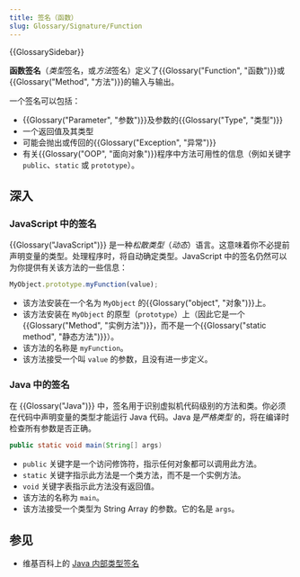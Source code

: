 ```yaml
---
title: 签名（函数）
slug: Glossary/Signature/Function
---
```


{{GlossarySidebar}}

**函数签名**（*类型*签名，或*方法*签名）定义了{{Glossary("Function", "函数")}}或{{Glossary("Method", "方法")}}的输入与输出。

一个签名可以包括：

- {{Glossary("Parameter", "参数")}}及参数的{{Glossary("Type", "类型")}}
- 一个返回值及其类型
- 可能会抛出或传回的{{Glossary("Exception", "异常")}}
- 有关{{Glossary("OOP", "面向对象")}}程序中方法可用性的信息（例如关键字 `public`、`static` 或 `prototype`）。

## 深入

### JavaScript 中的签名

{{Glossary("JavaScript")}} 是一种*松散类型*（_动态_）语言。这意味着你不必提前声明变量的类型。处理程序时，将自动确定类型。JavaScript 中的签名仍然可以为你提供有关该方法的一些信息：

```js
MyObject.prototype.myFunction(value);
```

- 该方法安装在一个名为 `MyObject` 的{{Glossary("object", "对象")}}上。
- 该方法安装在 `MyObject` 的原型（`prototype`）上（因此它是一个{{Glossary("Method", "实例方法")}}，而不是一个{{Glossary("static method", "静态方法")}}）。
- 该方法的名称是 `myFunction`。
- 该方法接受一个叫 `value` 的参数，且没有进一步定义。

### Java 中的签名

在 {{Glossary("Java")}} 中，签名用于识别虚拟机代码级别的方法和类。你必须在代码中声明变量的类型才能运行 Java 代码。Java 是*严格类型* 的，将在编译时检查所有参数是否正确。

```java
public static void main(String[] args)
```

- `public` 关键字是一个访问修饰符，指示任何对象都可以调用此方法。
- `static` 关键字指示此方法是一个类方法，而不是一个实例方法。
- `void` 关键字表指示此方法没有返回值。
- 该方法的名称为 `main`。
- 该方法接受一个类型为 String Array 的参数。它的名是 `args`。

## 参见

- 维基百科上的 [Java 内部类型签名](https://zh.wikipedia.org/wiki/类型签名#Java)
